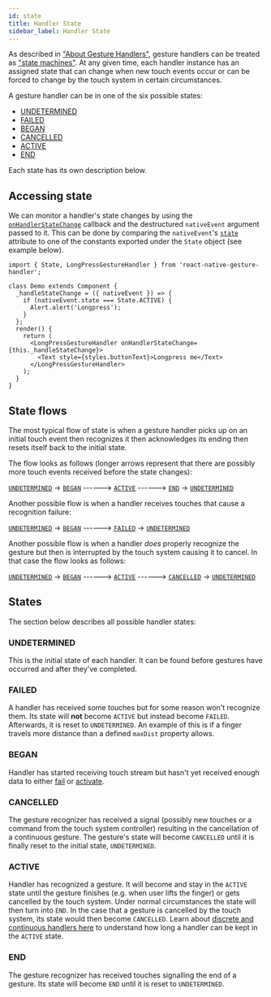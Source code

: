 ```yaml
---
id: state
title: Handler State
sidebar_label: Handler State
---
```


As described in ["About Gesture Handlers"](about-handlers.md), gesture handlers can be treated as ["state machines"](https://en.wikipedia.org/wiki/Finite-state_machine).
At any given time, each handler instance has an assigned state that can change when new touch events occur or can be forced to change by the touch system in certain circumstances.

A gesture handler can be in one of the six possible states:
 - [UNDETERMINED](#undetermined)
 - [FAILED](#failed)
 - [BEGAN](#began)
 - [CANCELLED](#cancelled)
 - [ACTIVE](#active)
 - [END](#end)

Each state has its own description below.

## Accessing state

We can monitor a handler's state changes by using the [`onHandlerStateChange`](handler-common.md#onhandlerstatechange) callback and the destructured `nativeEvent` argument passed to it.
This can be done by comparing the `nativeEvent`'s [`state`](handler-common.md#state) attribute to one of the constants exported under the `State` object (see example below). 

```
import { State, LongPressGestureHandler } from 'react-native-gesture-handler';

class Demo extends Component {
  _handleStateChange = ({ nativeEvent }) => {
    if (nativeEvent.state === State.ACTIVE) {
      Alert.alert('Longpress');
    }
  };
  render() {
    return (
      <LongPressGestureHandler onHandlerStateChange={this._handleStateChange}>
        <Text style={styles.buttonText}>Longpress me</Text>
      </LongPressGestureHandler>
    );
  }
}
```

## State flows

The most typical flow of state is when a gesture handler picks up on an initial touch event then recognizes it then acknowledges its ending then resets itself back to the initial state. 

The flow looks as follows (longer arrows represent that there are possibly more touch events received before the state changes):

[`UNDETERMINED`](#undetermined) -> [`BEGAN`](#began) ------> [`ACTIVE`](#active) ------> [`END`](#end) -> [`UNDETERMINED`](#undetermined)

Another possible flow is when a handler receives touches that cause a recognition failure:

[`UNDETERMINED`](#undetermined) -> [`BEGAN`](#began) ------> [`FAILED`](#failed) -> [`UNDETERMINED`](#undetermined)

Another possible flow is when a handler *does* properly recognize the gesture but then is interrupted by the touch system causing it to cancel. In that case the flow looks as follows:

[`UNDETERMINED`](#undetermined) -> [`BEGAN`](#began) ------> [`ACTIVE`](#active) ------> [`CANCELLED`](#cancelled) -> [`UNDETERMINED`](#undetermined)

## States

The section below describes all possible handler states:

### UNDETERMINED
This is the initial state of each handler. It can be found before gestures have occurred and after they've completed. 

### FAILED
A handler has received some touches but for some reason won't recognize them. Its state will **not** become `ACTIVE` but instead become `FAILED`. Afterwards, it is reset to `UNDETERMINED`. An example of this is if a finger travels more distance than a defined `maxDist` property allows.

### BEGAN
Handler has started receiving touch stream but hasn't yet received enough data to either [fail](#failed) or [activate](#active).

### CANCELLED
The gesture recognizer has received a signal (possibly new touches or a command from the touch system controller) resulting in the cancellation of a continuous gesture. The gesture's state will become `CANCELLED` until it is finally reset to the initial state, `UNDETERMINED`.

### ACTIVE
Handler has recognized a gesture. It will become and stay in the `ACTIVE` state until the gesture finishes (e.g. when user lifts the finger) or gets cancelled by the touch system. Under normal circumstances the state will then turn into `END`. In the case that a gesture is cancelled by the touch system, its state would then become `CANCELLED`.
Learn about [discrete and continuous handlers here](about-handlers.md#discrete-vs-continuous) to understand how long a handler can be kept in the `ACTIVE` state.

### END
The gesture recognizer has received touches signalling the end of a gesture. Its state will become `END` until it is reset to `UNDETERMINED`.
